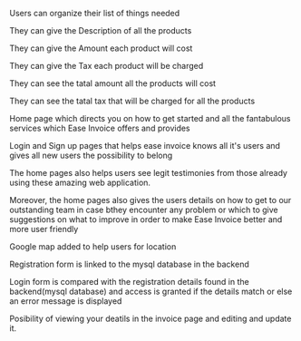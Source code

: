 Users can organize their list of things needed

They can give the Description of all the products

They can give the Amount each product will cost

They can give the Tax each product will be charged

They can see the tatal amount all the products will cost

They can see the tatal tax that will be charged for all the products 

Home page which directs you on how to get started and all the fantabulous services which Ease Invoice offers and provides

Login and Sign up pages that helps ease invoice knows all it's users and gives all new users the possibility to belong

The home pages also helps users see legit testimonies from those already using these amazing web application.

Moreover, the home pages also gives the users details on how to get to our outstanding team in case bthey encounter any problem or which to give suggestions on what to improve in order to make Ease Invoice better and more user friendly

Google map added to help users for location

Registration form is linked to the mysql database in the backend

Login form is compared with the registration details found in the backend(mysql database) and access is granted if the details match or else an error message is displayed

Posibility of viewing your deatils in the invoice page and editing and update it.
